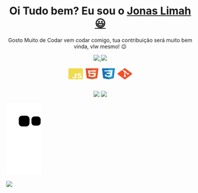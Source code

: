 <div>
  
  <h1 align="center">
    Oi Tudo bem? Eu sou o 
    <a href="https://www.linkedin.com">Jonas Limah 😃️</a>
  </h1>
  

  
  <p align="center">
     Gosto Muito de Codar vem codar comigo, tua contribuição será muito bem vinda, vlw mesmo! 😉️
  </p>
  
</div>

<div align="center">
  <a href="https://github.com/JonasLimah">
    <img height="150em" src="https://github-readme-stats.vercel.app/api?username=JonasLimah&count_private=true&include_all_commits=true&show_icons=true&theme=dark&hide_border=false&show_owner=true"/>
    <img height="150em" src="https://github-readme-stats.vercel.app/api/top-langs/?username=JonasLimah&theme=dark&hide_border=false&&layout=compact"/>
  </a>
</div>

<div align="center" valign="top"><br>
 
  <img align="center" alt="Js" height="30" width="40" src="https://raw.githubusercontent.com/devicons/devicon/master/icons/javascript/javascript-plain.svg">
  <img align="center" alt="HTML" height="30" width="40" src="https://raw.githubusercontent.com/devicons/devicon/master/icons/html5/html5-original.svg">
  <img align="center" alt="CSS" height="30" width="40" src="https://raw.githubusercontent.com/devicons/devicon/master/icons/css3/css3-original.svg">
  <img align="center" alt="git" height="30" width="40" src="https://raw.githubusercontent.com/devicons/devicon/master/icons/git/git-original.svg">

  
</div><br>

<div align="center">
 
  <a href="https://www.linkedin.com" target="_blank"><img src="https://img.shields.io/badge/-LinkedIn-%230077B5?style=for-the-badge&logo=linkedin&logoColor=white" target="_blank"></a> 
  <a href="mailto:jonaslimahpessoal@gmail.com"><img src="https://img.shields.io/badge/-Gmail-%23333?style=for-the-badge&logo=gmail&logoColor=white" target="_blank"></a>
</div>

<div align="Left ">


   ![Snake animation](https://github.com/JonasLimah/JonasLimah/blob/output/github-contribution-grid-snake.svg)

  
</div>



![](https://github.com/JonasLimah/snk/raw/output/github-contribution-grid-snake.svg)

